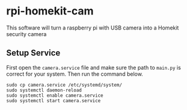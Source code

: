 # rpi-homekit-cam
 This software will turn a raspberry pi with USB camera into a Homekit security camera

## Setup Service
First open the `camera.service` file and make sure the path to `main.py` is correct for your system. Then run the command below.

```
sudo cp camera.service /etc/systemd/system/
sudo systemctl daemon-reload
sudo systemctl enable camera.service
sudo systemctl start camera.service
```
